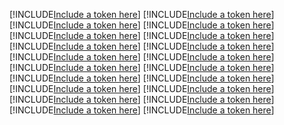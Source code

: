 [!INCLUDE[Include a token here](refs1521596985364/r1.md)]
[!INCLUDE[Include a token here](refs1521596985364/r2.md)]
[!INCLUDE[Include a token here](refs1521596985364/r3.md)]
[!INCLUDE[Include a token here](refs1521596985364/r4.md)]
[!INCLUDE[Include a token here](refs1521596985364/r5.md)]
[!INCLUDE[Include a token here](refs1521596985364/r6.md)]
[!INCLUDE[Include a token here](refs1521596985364/r7.md)]
[!INCLUDE[Include a token here](refs1521596985364/r8.md)]
[!INCLUDE[Include a token here](refs1521596985364/r9.md)]
[!INCLUDE[Include a token here](refs1521596985364/r10.md)]
[!INCLUDE[Include a token here](refs1521596985364/r11.md)]
[!INCLUDE[Include a token here](refs1521596985364/r12.md)]
[!INCLUDE[Include a token here](refs1521596985364/r13.md)]
[!INCLUDE[Include a token here](refs1521596985364/r14.md)]
[!INCLUDE[Include a token here](refs1521596985364/r15.md)]
[!INCLUDE[Include a token here](refs1521596985364/r16.md)]
[!INCLUDE[Include a token here](refs1521596985364/r17.md)]
[!INCLUDE[Include a token here](refs1521596985364/r18.md)]
[!INCLUDE[Include a token here](refs1521596985364/r19.md)]
[!INCLUDE[Include a token here](refs1521596985364/r20.md)]